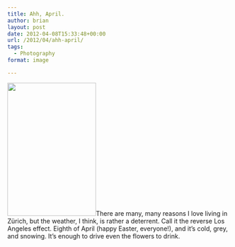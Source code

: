 ```yaml
---
title: Ahh, April.
author: brian
layout: post
date: 2012-04-08T15:33:48+00:00
url: /2012/04/ahh-april/
tags:
  - Photography
format: image

---
```

[<img class="alignleft size-medium wp-image-423" title="IMG_9538" alt="" src="http://trammell.ch/wp-content/uploads/2012/04/IMG_9538-200x300.jpg" width="200" height="300" srcset="/wp/2012/04/IMG_9538-200x300.jpg 200w, /wp/2012/04/IMG_9538.jpg 683w" sizes="(max-width: 200px) 100vw, 200px" />][1]There are many, many reasons I love living in Zürich, but the weather, I think, is rather a deterrent. Call it the reverse Los Angeles effect. Eighth of April (happy Easter, everyone!), and it&#8217;s cold, grey, and snowing. It&#8217;s enough to drive even the flowers to drink.

 [1]: http://trammell.ch/wp-content/uploads/2012/04/IMG_9538.jpg